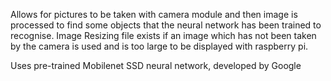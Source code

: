 Allows for pictures to be taken with camera module and then image is processed to find some objects that the neural network
has been trained to recognise.
Image Resizing file exists if an image which has not been taken by the camera is used and is too large to be displayed
with raspberry pi.

Uses pre-trained Mobilenet SSD neural network, developed by Google

